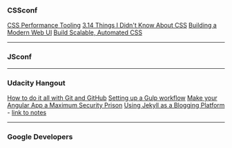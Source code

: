 ### CSSconf

<a href="https://www.youtube.com/watch?v=FEs2jgZBaQA&list=PLvnI7cZBCpyZttGHLrrzTquMqiZIsAnfl&index=1" target="_blank">
CSS Performance Tooling</a>

<a href="https://www.youtube.com/watch?v=WjP7TEKB7Uo&index=8&list=PL37ZVnwpeshHAnqFlTxhd0MIXWjLBbM3R" target="_blank">
3.14 Things I Didn't Know About CSS</a>

<a href="https://www.youtube.com/watch?v=-_0LpTGOE_w&list=PL37ZVnwpeshHFbT0mLTNMtMGO1mo6yPRX&index=7" target="_blank">
Building a Modern Web UI</a>

<a href="https://www.youtube.com/watch?v=Tk_0qYEFtAY&list=PL37ZVnwpeshHFbT0mLTNMtMGO1mo6yPRX&index=1" target="_blank">
Build Scalable, Automated CSS</a>

-----------------------------------

### JSconf

------------------------------------

### Udacity Hangout

<a href="https://plus.google.com/u/0/events/cd2bd75mkg9mh6gsbbrgmahj2a4?authkey=CNvE6O3F3JXz3gE" target="_blank">
How to do it all with Git and GitHub</a>

<a href="https://plus.google.com/u/0/events/cv9skua854h0rr1qf9b6pisl87g?authkey=COLTgKmx35_NZw" target="_blank">
Setting up a Gulp workflow</a>

<a href="https://plus.google.com/u/0/events/cvnt1o4c5ekca0do0a1ci2roof4?authkey=CPOlop2riP_-hwE" target="_blank">
Make your Angular App a Maximum Security Prison</a>

<a href="https://plus.google.com/u/0/events/co3bi9ovmfkm69paf8d627l2t50?authkey=COm5k9uOv43eGg" target="_blank">
Using Jekyll as a Blogging Platform</a> - <a href="https://discussions.udacity.com/t/jekyll-basics-beginner/32856" target="_blank">link to notes</a>

------------------------------------

### Google Developers
